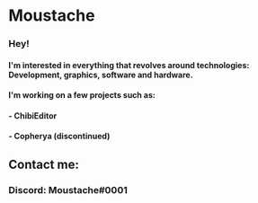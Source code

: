 # Moustache

### Hey!
#### I'm interested in everything that revolves around technologies: Development, graphics, software and hardware.
#### I'm working on a few projects such as:

#### - ChibiEditor
#### - Copherya (discontinued)

## Contact me:

### Discord: Moustache#0001
